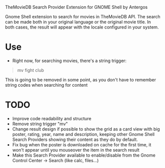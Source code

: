TheMovieDB Search Provider Extension for GNOME Shell by Antergos

Gnome Shell extension to search for movies in TheMovieDB API.
The search can be made both in your original language or the original movie title. In both cases, the result
will appear with the locale configured in your system.


Use
====
* Right now, for searching movies, there's a string trigger:

>mv fight club

This is going to be removed in some point, as you don't have to remember string codes when searching for content


TODO
===
* Improve code readability and structure
* Remove string trigger "mv"
* Change result design if possible to show the grid as a card view with big poster, rating, year, name and description,
keeping other Gnome Shell Search Providers showing their content as they do by default.
* Fix bug when the poster is downloaded on cache for the first time, it won't appear until you mouseover the item in
the search result
* Make this Search Provider available to enable/disable from the Gnome Control Center -> Search (like calc, files...)
